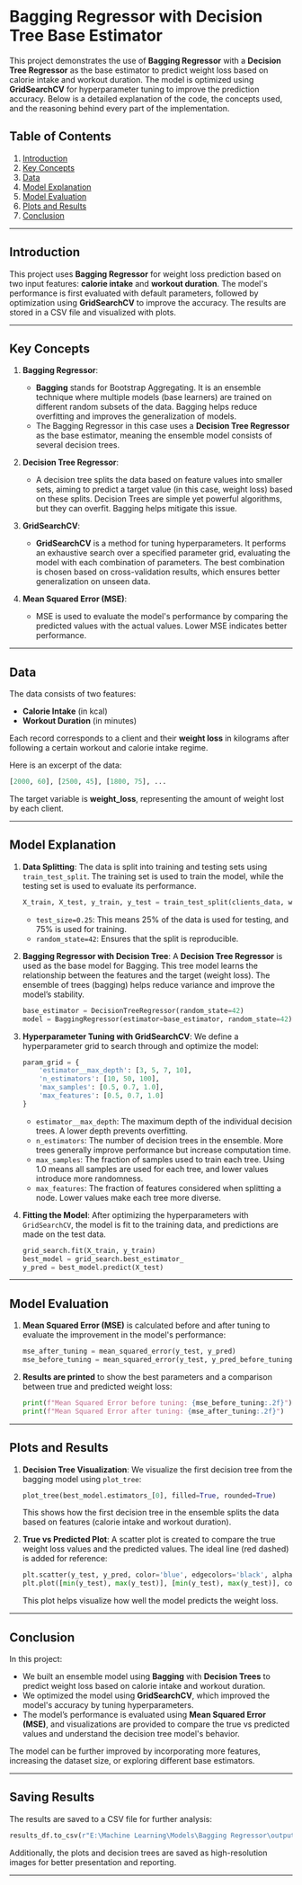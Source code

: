 
# Bagging Regressor with Decision Tree Base Estimator

This project demonstrates the use of **Bagging Regressor** with a **Decision Tree Regressor** as the base estimator to predict weight loss based on calorie intake and workout duration. The model is optimized using **GridSearchCV** for hyperparameter tuning to improve the prediction accuracy. Below is a detailed explanation of the code, the concepts used, and the reasoning behind every part of the implementation.

## Table of Contents

1. [Introduction](#introduction)
2. [Key Concepts](#key-concepts)
3. [Data](#data)
4. [Model Explanation](#model-explanation)
5. [Model Evaluation](#model-evaluation)
6. [Plots and Results](#plots-and-results)
7. [Conclusion](#conclusion)

---

## Introduction

This project uses **Bagging Regressor** for weight loss prediction based on two input features: **calorie intake** and **workout duration**. The model's performance is first evaluated with default parameters, followed by optimization using **GridSearchCV** to improve the accuracy. The results are stored in a CSV file and visualized with plots.

---

## Key Concepts

1. **Bagging Regressor**:
   - **Bagging** stands for Bootstrap Aggregating. It is an ensemble technique where multiple models (base learners) are trained on different random subsets of the data. Bagging helps reduce overfitting and improves the generalization of models.
   - The Bagging Regressor in this case uses a **Decision Tree Regressor** as the base estimator, meaning the ensemble model consists of several decision trees.

2. **Decision Tree Regressor**:
   - A decision tree splits the data based on feature values into smaller sets, aiming to predict a target value (in this case, weight loss) based on these splits. Decision Trees are simple yet powerful algorithms, but they can overfit. Bagging helps mitigate this issue.

3. **GridSearchCV**:
   - **GridSearchCV** is a method for tuning hyperparameters. It performs an exhaustive search over a specified parameter grid, evaluating the model with each combination of parameters. The best combination is chosen based on cross-validation results, which ensures better generalization on unseen data.

4. **Mean Squared Error (MSE)**:
   - MSE is used to evaluate the model's performance by comparing the predicted values with the actual values. Lower MSE indicates better performance.

---

## Data

The data consists of two features:

- **Calorie Intake** (in kcal)
- **Workout Duration** (in minutes)

Each record corresponds to a client and their **weight loss** in kilograms after following a certain workout and calorie intake regime.

Here is an excerpt of the data:

```python
[2000, 60], [2500, 45], [1800, 75], ...
```

The target variable is **weight_loss**, representing the amount of weight lost by each client.

---

## Model Explanation

1. **Data Splitting**:
   The data is split into training and testing sets using `train_test_split`. The training set is used to train the model, while the testing set is used to evaluate its performance.

   ```python
   X_train, X_test, y_train, y_test = train_test_split(clients_data, weight_loss, test_size=0.25, random_state=42)
   ```

   - `test_size=0.25`: This means 25% of the data is used for testing, and 75% is used for training.
   - `random_state=42`: Ensures that the split is reproducible.

2. **Bagging Regressor with Decision Tree**:
   A **Decision Tree Regressor** is used as the base model for Bagging. This tree model learns the relationship between the features and the target (weight loss). The ensemble of trees (bagging) helps reduce variance and improve the model’s stability.

   ```python
   base_estimator = DecisionTreeRegressor(random_state=42)
   model = BaggingRegressor(estimator=base_estimator, random_state=42)
   ```

3. **Hyperparameter Tuning with GridSearchCV**:
   We define a hyperparameter grid to search through and optimize the model:

   ```python
   param_grid = {
       'estimator__max_depth': [3, 5, 7, 10],
       'n_estimators': [10, 50, 100],
       'max_samples': [0.5, 0.7, 1.0],
       'max_features': [0.5, 0.7, 1.0]
   }
   ```

   - `estimator__max_depth`: The maximum depth of the individual decision trees. A lower depth prevents overfitting.
   - `n_estimators`: The number of decision trees in the ensemble. More trees generally improve performance but increase computation time.
   - `max_samples`: The fraction of samples used to train each tree. Using 1.0 means all samples are used for each tree, and lower values introduce more randomness.
   - `max_features`: The fraction of features considered when splitting a node. Lower values make each tree more diverse.

4. **Fitting the Model**:
   After optimizing the hyperparameters with `GridSearchCV`, the model is fit to the training data, and predictions are made on the test data.

   ```python
   grid_search.fit(X_train, y_train)
   best_model = grid_search.best_estimator_
   y_pred = best_model.predict(X_test)
   ```

---

## Model Evaluation

1. **Mean Squared Error (MSE)** is calculated before and after tuning to evaluate the improvement in the model's performance:

   ```python
   mse_after_tuning = mean_squared_error(y_test, y_pred)
   mse_before_tuning = mean_squared_error(y_test, y_pred_before_tuning)
   ```

2. **Results are printed** to show the best parameters and a comparison between true and predicted weight loss:

   ```python
   print(f"Mean Squared Error before tuning: {mse_before_tuning:.2f}")
   print(f"Mean Squared Error after tuning: {mse_after_tuning:.2f}")
   ```

---

## Plots and Results

1. **Decision Tree Visualization**:
   We visualize the first decision tree from the bagging model using `plot_tree`:

   ```python
   plot_tree(best_model.estimators_[0], filled=True, rounded=True)
   ```

   This shows how the first decision tree in the ensemble splits the data based on features (calorie intake and workout duration).

2. **True vs Predicted Plot**:
   A scatter plot is created to compare the true weight loss values and the predicted values. The ideal line (red dashed) is added for reference:

   ```python
   plt.scatter(y_test, y_pred, color='blue', edgecolors='black', alpha=0.7)
   plt.plot([min(y_test), max(y_test)], [min(y_test), max(y_test)], color='red', linestyle='--', linewidth=2)
   ```

   This plot helps visualize how well the model predicts the weight loss.

---

## Conclusion

In this project:

- We built an ensemble model using **Bagging** with **Decision Trees** to predict weight loss based on calorie intake and workout duration.
- We optimized the model using **GridSearchCV**, which improved the model's accuracy by tuning hyperparameters.
- The model’s performance is evaluated using **Mean Squared Error (MSE)**, and visualizations are provided to compare the true vs predicted values and understand the decision tree model's behavior.

The model can be further improved by incorporating more features, increasing the dataset size, or exploring different base estimators.

---

## Saving Results

The results are saved to a CSV file for further analysis:

```python
results_df.to_csv(r"E:\Machine Learning\Models\Bagging Regressor\output\results.csv", index=False)
```

Additionally, the plots and decision trees are saved as high-resolution images for better presentation and reporting.

---
